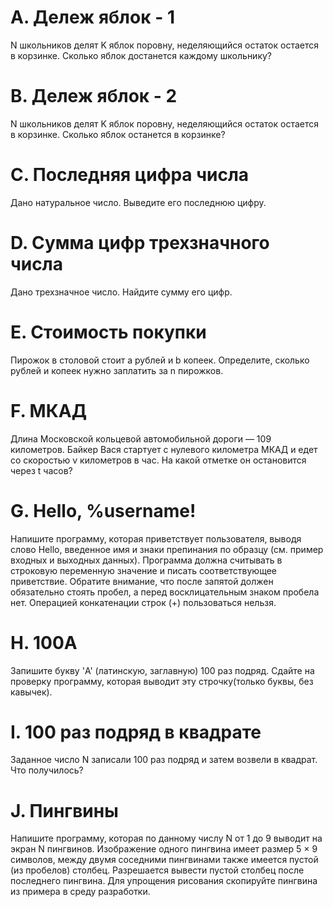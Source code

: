 # A. Дележ яблок - 1

N школьников делят K яблок поровну, неделяющийся остаток остается в корзинке. Сколько яблок достанется каждому школьнику?

# B. Дележ яблок - 2

N школьников делят K яблок поровну, неделяющийся остаток остается в корзинке. Сколько яблок останется в корзинке?

# C. Последняя цифра числа

Дано натуральное число. Выведите его последнюю цифру.

# D. Сумма цифр трехзначного числа

Дано трехзначное число. Найдите сумму его цифр.

# E. Стоимость покупки

Пирожок в столовой стоит a рублей и b копеек. Определите, сколько рублей и копеек нужно заплатить за n пирожков.

# F. МКАД

Длина Московской кольцевой автомобильной дороги — 109 километров. Байкер Вася стартует с нулевого километра МКАД и едет со скоростью v километров в час. На какой отметке он остановится через t часов?

# G. Hello, %username!

Напишите программу, которая приветствует пользователя, выводя слово Hello, введенное имя и знаки препинания по образцу (см. пример входных и выходных данных). Программа должна считывать в строковую переменную значение и писать соответствующее приветствие. Обратите внимание, что после запятой должен обязательно стоять пробел, а перед восклицательным знаком пробела нет. Операцией конкатенации строк (+) пользоваться нельзя.

# H. 100A

Запишите букву 'A' (латинскую, заглавную) 100 раз подряд. Сдайте на проверку программу, которая выводит эту строчку(только буквы, без кавычек).

# I. 100 раз подряд в квадрате

Заданное число N записали 100 раз подряд и затем возвели в квадрат. Что получилось?

# J. Пингвины

Напишите программу, которая по данному числу N от 1 до 9 выводит на экран N пингвинов. Изображение одного пингвина имеет размер 5 × 9 символов, между двумя соседними пингвинами также имеется пустой (из пробелов) столбец. Разрешается вывести пустой столбец после последнего пингвина. Для упрощения рисования скопируйте пингвина из примера в среду разработки.


